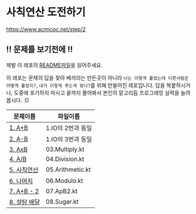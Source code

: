 # 사칙연산 도전하기

https://www.acmicpc.net/step/2

## :bangbang: 문제를 보기전에 :bangbang:
제발 이 레포의 [README파일](https://github.com/opnay/KotlinAlgorithm/blob/master/README.md)을 읽어주세요.

이 레포는 문제의 답을 찾아 베끼라는 만든곳이 아니라 `나는 이렇게 풀었는데 다른사람은 어떻게 풀었지?`, `내가 이렇게 푸는게 맞나?`를 위해 만들어진 레포입니다.
답을 복붙하시거나, 도중에 포기하지 마시고 끝까지 풀어봐서 본인의 알고리듬 프로그래밍 실력을 늘려봅시다. :D

| 문제이름                                               | 파일이름            |
| -------------------------------------------------- | --------------- |
| [1. A+B](https://www.acmicpc.net/problem/1000)     | 1.IO의 2번과 동일    |
| [2. A-B](https://www.acmicpc.net/problem/1001)     | 1.IO의 3번과 동일    |
| [3. AxB](https://www.acmicpc.net/problem/10998)    | 03.Multiply.kt   |
| [4. A/B](https://www.acmicpc.net/problem/1008)     | 04.Division.kt   |
| [5. 사칙연산](https://www.acmicpc.net/problem/10869)   | 05.Arithmetic.kt |
| [6. 나머지](https://www.acmicpc.net/problem/10430)    | 06.Modulo.kt     |
| [7. A+B - 2](https://www.acmicpc.net/problem/2558) | 07.ApB2.kt       |
| [8. 설탕 배달](https://www.acmicpc.net/problem/2839)   | 08.Sugar.kt      |
